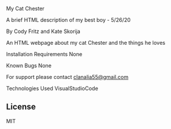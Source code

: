 My Cat Chester

A brief HTML description of my best boy - 5/26/20

By Cody Fritz and Kate Skorija

An HTML webpage about my cat Chester and the things he loves

Installation Requirements
None

Known Bugs
None

For support please contact clanalia55@gmail.com

Technologies Used
VisualStudioCode

## License
MIT